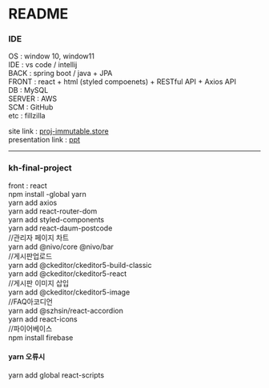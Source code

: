 # README

### IDE<br>

OS : window 10, window11<br>
IDE : vs code / intellij <br>
BACK : spring boot / java + JPA <br>
FRONT : react + html (styled compoenets) + RESTful API + Axios API <br>
DB : MySQL <br>
SERVER : AWS<br>
SCM : GitHub<br>
etc : fillzilla

site link : <a href="http://proj-immutable.store">proj-immutable.store</a><br>
presentation link : <a href="https://firebasestorage.googleapis.com/v0/b/immutable-finalproj.appspot.com/o/pdf_mini_Proj%2Fimmutable.pdf?alt=media&token=9bde57a3-d27c-4161-a4ba-e1001fd33ee5"> ppt</a>

<hr>

### kh-final-project<br>
front : react <br>
npm install -global yarn<br>
yarn add axios<br>
yarn add react-router-dom<br>
yarn add styled-components<br>
yarn add react-daum-postcode<br>
//관리자 페이지 차트<br>
yarn add @nivo/core  @nivo/bar<br>
//게시판업로드<br>
yarn add @ckeditor/ckeditor5-build-classic<br>
yarn add @ckeditor/ckeditor5-react<br>
//게시판 이미지 삽입<br>
yarn add @ckeditor/ckeditor5-image<br>
//FAQ아코디언<br>
yarn add @szhsin/react-accordion<br>
yarn add react-icons<br>
//파이어베이스<br>
npm install firebase

#### yarn 오류시<br>
yarn add global react-scripts<br>
<p>
